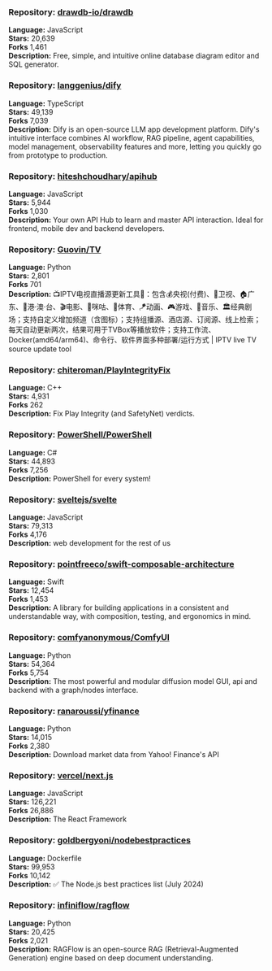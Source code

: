 ### **Repository:** [drawdb-io/drawdb](https://github.com/drawdb-io/drawdb)  

**Language:** JavaScript  
**Stars:** 20,639  
**Forks** 1,461  
**Description:** Free, simple, and intuitive online database diagram editor and SQL generator.  

### **Repository:** [langgenius/dify](https://github.com/langgenius/dify)  

**Language:** TypeScript  
**Stars:** 49,139  
**Forks** 7,039  
**Description:** Dify is an open-source LLM app development platform. Dify's intuitive interface combines AI workflow, RAG pipeline, agent capabilities, model management, observability features and more, letting you quickly go from prototype to production.  

### **Repository:** [hiteshchoudhary/apihub](https://github.com/hiteshchoudhary/apihub)  

**Language:** JavaScript  
**Stars:** 5,944  
**Forks** 1,030  
**Description:** Your own API Hub to learn and master API interaction. Ideal for frontend, mobile dev and backend developers.  

### **Repository:** [Guovin/TV](https://github.com/Guovin/TV)  

**Language:** Python  
**Stars:** 2,801  
**Forks** 701  
**Description:** 📺IPTV电视直播源更新工具🚀：包含💰央视(付费)、📡卫视、🏠广东、🌊港·澳·台、🎬电影、🎥咪咕、🏀体育、🪁动画、🎮游戏、🎵音乐、🏛经典剧场；支持自定义增加频道（含图标）；支持组播源、酒店源、订阅源、线上检索；每天自动更新两次，结果可用于TVBox等播放软件；支持工作流、Docker(amd64/arm64)、命令行、软件界面多种部署/运行方式 | IPTV live TV source update tool  

### **Repository:** [chiteroman/PlayIntegrityFix](https://github.com/chiteroman/PlayIntegrityFix)  

**Language:** C++  
**Stars:** 4,931  
**Forks** 262  
**Description:** Fix Play Integrity (and SafetyNet) verdicts.  

### **Repository:** [PowerShell/PowerShell](https://github.com/PowerShell/PowerShell)  

**Language:** C#  
**Stars:** 44,893  
**Forks** 7,256  
**Description:** PowerShell for every system!  

### **Repository:** [sveltejs/svelte](https://github.com/sveltejs/svelte)  

**Language:** JavaScript  
**Stars:** 79,313  
**Forks** 4,176  
**Description:** web development for the rest of us  

### **Repository:** [pointfreeco/swift-composable-architecture](https://github.com/pointfreeco/swift-composable-architecture)  

**Language:** Swift  
**Stars:** 12,454  
**Forks** 1,453  
**Description:** A library for building applications in a consistent and understandable way, with composition, testing, and ergonomics in mind.  

### **Repository:** [comfyanonymous/ComfyUI](https://github.com/comfyanonymous/ComfyUI)  

**Language:** Python  
**Stars:** 54,364  
**Forks** 5,754  
**Description:** The most powerful and modular diffusion model GUI, api and backend with a graph/nodes interface.  

### **Repository:** [ranaroussi/yfinance](https://github.com/ranaroussi/yfinance)  

**Language:** Python  
**Stars:** 14,015  
**Forks** 2,380  
**Description:** Download market data from Yahoo! Finance's API  

### **Repository:** [vercel/next.js](https://github.com/vercel/next.js)  

**Language:** JavaScript  
**Stars:** 126,221  
**Forks** 26,886  
**Description:** The React Framework  

### **Repository:** [goldbergyoni/nodebestpractices](https://github.com/goldbergyoni/nodebestpractices)  

**Language:** Dockerfile  
**Stars:** 99,953  
**Forks** 10,142  
**Description:** ✅ The Node.js best practices list (July 2024)  

### **Repository:** [infiniflow/ragflow](https://github.com/infiniflow/ragflow)  

**Language:** Python  
**Stars:** 20,425  
**Forks** 2,021  
**Description:** RAGFlow is an open-source RAG (Retrieval-Augmented Generation) engine based on deep document understanding.  

